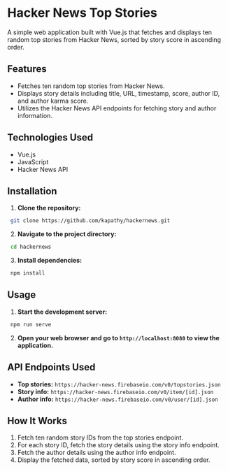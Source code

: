 # Hacker News Top Stories

A simple web application built with Vue.js that fetches and displays ten random top stories from Hacker News, sorted by story score in ascending order.

## Features

- Fetches ten random top stories from Hacker News.
- Displays story details including title, URL, timestamp, score, author ID, and author karma score.
- Utilizes the Hacker News API endpoints for fetching story and author information.

## Technologies Used

- Vue.js
- JavaScript
- Hacker News API

## Installation

1. **Clone the repository:**
  ```bash
   git clone https://github.com/kapathy/hackernews.git
  ```

2. **Navigate to the project directory:**
  ```bash
   cd hackernews
  ```

3. **Install dependencies:**
  ```bash
   npm install
  ```

## Usage

1. **Start the development server:**
  ```bash
   npm run serve
  ```

2. **Open your web browser and go to `http://localhost:8080` to view the application.**

## API Endpoints Used

- **Top stories:** `https://hacker-news.firebaseio.com/v0/topstories.json`
- **Story info:** `https://hacker-news.firebaseio.com/v0/item/[id].json`
- **Author info:** `https://hacker-news.firebaseio.com/v0/user/[id].json`

## How It Works

1. Fetch ten random story IDs from the top stories endpoint.
2. For each story ID, fetch the story details using the story info endpoint.
3. Fetch the author details using the author info endpoint.
5. Display the fetched data, sorted by story score in ascending order.